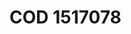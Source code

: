 <a name="material" />

# COD 1517078
<script type="application/ld+json">
  {
    "@context": "https://schema.org/",
    "@type": "ChemicalSubstance",
    "http://purl.org/dc/terms/conformsTo":
      {
        "@type": "CreativeWork",
        "@id": "https://bioschemas.org/profiles/ChemicalSubstance/0.4-RELEASE/"
      },
    "@id": "https://egonw.github.io/nanowiki/nanowiki401.html#material",
    "name": "COD 1517078",
    "sameAs": "http://127.0.0.1/mediawiki/index.php/Special:URIResolver/COD_1517078"
  }
</script>

